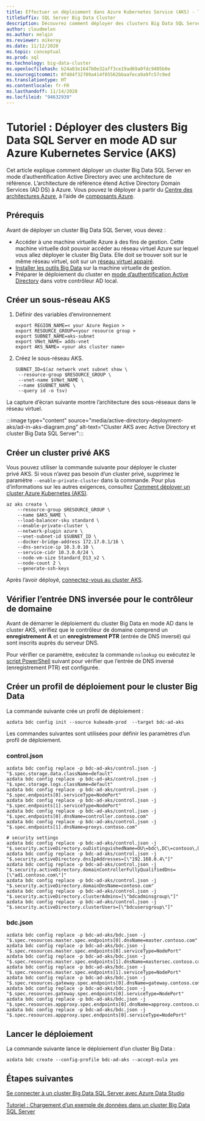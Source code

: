 ```yaml
---
title: Effectuer un déploiement dans Azure Kubernetes Service (AKS) - Tutoriel
titleSuffix: SQL Server Big Data Cluster
description: Découvrez comment déployer des clusters Big Data SQL Server en mode AD sur Azure Kubernetes Service (AKS).
author: cloudmelon
ms.author: melqin
ms.reviewer: mikeray
ms.date: 11/12/2020
ms.topic: conceptual
ms.prod: sql
ms.technology: big-data-cluster
ms.openlocfilehash: b24a83e1647b0e32aff3ce19ad69a0fdc9405b0e
ms.sourcegitcommit: 0f484f32709a414f05562bbaafeca9a9fc57c9ed
ms.translationtype: HT
ms.contentlocale: fr-FR
ms.lasthandoff: 11/14/2020
ms.locfileid: "94632939"
---
```

# <a name="tutorial-deploy-sql-server-big-data-clusters-in-ad-mode-on-azure-kubernetes-services-aks"></a>Tutoriel : Déployer des clusters Big Data SQL Server en mode AD sur Azure Kubernetes Service (AKS)

Cet article explique comment déployer un cluster Big Data SQL Server en mode d’authentification Active Directory avec une architecture de référence. L’architecture de référence étend Active Directory Domain Services (AD DS) à Azure. Vous pouvez le déployer à partir du [Centre des architectures Azure](https://github.com/mspnp/identity-reference-architectures/tree/master/adds-extend-domain), à l’aide de [composants Azure](https://github.com/mspnp/template-building-blocks/wiki/Install-Azure-Building-Blocks).

## <a name="prerequisites"></a>Prérequis

Avant de déployer un cluster Big Data SQL Server, vous devez :

* Accéder à une machine virtuelle Azure à des fins de gestion. Cette machine virtuelle doit pouvoir accéder au réseau virtuel Azure sur lequel vous allez déployer le cluster Big Data. Elle doit se trouver soit sur le même réseau virtuel, soit sur un [réseau virtuel appairé](/azure/virtual-network/virtual-network-manage-peering).
* [Installer les outils Big Data](deploy-big-data-tools.md) sur la machine virtuelle de gestion.
* Préparer le déploiement du cluster en [mode d’authentification Active Directory](active-directory-prerequisites.md) dans votre contrôleur AD local.

## <a name="create-aks-subnet"></a>Créer un sous-réseau AKS

1. Définir des variables d’environnement

   ```console
   export REGION_NAME=< your Azure Region >
   export RESOURCE_GROUP=<your resource group >
   export SUBNET_NAME=aks-subnet
   export VNet_NAME= adds-vnet
   export AKS_NAME= <your aks cluster name>
   ```

1. Créez le sous-réseau AKS.

   ```console
   SUBNET_ID=$(az network vnet subnet show \
    --resource-group $RESOURCE_GROUP \
    --vnet-name $VNet_NAME \
    --name $SUBNET_NAME \
    --query id -o tsv)
   ```

La capture d’écran suivante montre l’architecture des sous-réseaux dans le réseau virtuel.

:::image type="content" source="media/active-directory-deployment-aks/ad-in-aks-diagram.png" alt-text="Cluster AKS avec Active Directory et cluster Big Data SQL Server":::

## <a name="create-an-aks-private-cluster"></a>Créer un cluster privé AKS

Vous pouvez utiliser la commande suivante pour déployer le cluster privé AKS. Si vous n’avez pas besoin d’un cluster privé, supprimez le paramètre `--enable-private-cluster` dans la commande. Pour plus d’informations sur les autres exigences, consultez [Comment déployer un cluster Azure Kubernetes (AKS)](/azure/aks/tutorial-kubernetes-deploy-cluster).

```azurecli
az aks create \
    --resource-group $RESOURCE_GROUP \
    --name $AKS_NAME \
    --load-balancer-sku standard \
    --enable-private-cluster \
    --network-plugin azure \
    --vnet-subnet-id $SUBNET_ID \
    --docker-bridge-address 172.17.0.1/16 \
    --dns-service-ip 10.3.0.10 \
    --service-cidr 10.3.0.0/24 \
    --node-vm-size Standard_D13_v2 \
    --node-count 2 \
    --generate-ssh-keys
```

Après l’avoir déployé, [connectez-vous au cluster AKS](/azure/aks/tutorial-kubernetes-deploy-cluster#connect-to-cluster-using-kubectl).

## <a name="verify-reverse-dns-entry-for-domain-controller"></a>Vérifier l’entrée DNS inversée pour le contrôleur de domaine

Avant de démarrer le déploiement du cluster Big Data en mode AD dans le cluster AKS, vérifiez que le contrôleur de domaine comprend un **enregistrement A** et un **enregistrement PTR** (entrée de DNS inversé) qui sont inscrits auprès du serveur DNS.

Pour vérifier ce paramètre, exécutez la commande `nslookup` ou exécutez le [script PowerShell](troubleshoot-ad-reverse-lookup-zone.md) suivant pour vérifier que l’entrée de DNS inversé (enregistrement PTR) est configurée.

## <a name="create-bdc-deployment-profile"></a>Créer un profil de déploiement pour le cluster Big Data

La commande suivante crée un profil de déploiement :

```console
azdata bdc config init --source kubeadm-prod  --target bdc-ad-aks
```

Les commandes suivantes sont utilisées pour définir les paramètres d’un profil de déploiement.

### <a name="controljson"></a>control.json

```console
azdata bdc config replace -p bdc-ad-aks/control.json -j "$.spec.storage.data.className=default"
azdata bdc config replace -p bdc-ad-aks/control.json -j "$.spec.storage.logs.className=default"
azdata bdc config replace -p bdc-ad-aks/control.json -j "$.spec.endpoints[0].serviceType=NodePort"
azdata bdc config replace -p bdc-ad-aks/control.json -j "$.spec.endpoints[1].serviceType=NodePort"
azdata bdc config replace -p bdc-ad-aks/control.json -j "$.spec.endpoints[0].dnsName=controller.contoso.com"
azdata bdc config replace -p bdc-ad-aks/control.json -j "$.spec.endpoints[1].dnsName=proxys.contoso.com"

# security settings 
azdata bdc config replace -p bdc-ad-aks/control.json -j "$.security.activeDirectory.ouDistinguishedName=OU\=bdc\,DC\=contoso\,DC\=com"
azdata bdc config replace -p bdc-ad-aks/control.json -j "$.security.activeDirectory.dnsIpAddresses=[\"192.168.0.4\"]"
azdata bdc config replace -p bdc-ad-aks/control.json -j "$.security.activeDirectory.domainControllerFullyQualifiedDns=[\"ad1.contoso.com\"]"
azdata bdc config replace -p bdc-ad-aks/control.json -j "$.security.activeDirectory.domainDnsName=contoso.com"
azdata bdc config replace -p bdc-ad-aks/control.json -j "$.security.activeDirectory.clusterAdmins=[\"bdcadminsgroup\"]"
azdata bdc config replace -p bdc-ad-aks/control.json -j "$.security.activeDirectory.clusterUsers=[\"bdcusersgroup\"]"
```

### <a name="bdcjson"></a>bdc.json

```console
azdata bdc config replace -p bdc-ad-aks/bdc.json -j "$.spec.resources.master.spec.endpoints[0].dnsName=master.contoso.com"
azdata bdc config replace -p bdc-ad-aks/bdc.json -j "$.spec.resources.master.spec.endpoints[0].serviceType=NodePort"
azdata bdc config replace -p bdc-ad-aks/bdc.json -j "$.spec.resources.master.spec.endpoints[1].dnsName=mastersec.contoso.com"
azdata bdc config replace -p bdc-ad-aks/bdc.json -j "$.spec.resources.master.spec.endpoints[1].serviceType=NodePort"
azdata bdc config replace -p bdc-ad-aks/bdc.json -j "$.spec.resources.gateway.spec.endpoints[0].dnsName=gateway.contoso.com"
azdata bdc config replace -p bdc-ad-aks/bdc.json -j "$.spec.resources.gateway.spec.endpoints[0].serviceType=NodePort"
azdata bdc config replace -p bdc-ad-aks/bdc.json -j "$.spec.resources.appproxy.spec.endpoints[0].dnsName=approxy.contoso.com"
azdata bdc config replace -p bdc-ad-aks/bdc.json -j "$.spec.resources.appproxy.spec.endpoints[0].serviceType=NodePort"
```

## <a name="initiate-deployment"></a>Lancer le déploiement

La commande suivante lance le déploiement d’un cluster Big Data :

```console
azdata bdc create --config-profile bdc-ad-aks --accept-eula yes
```

## <a name="next-steps"></a>Étapes suivantes

[Se connecter à un cluster Big Data SQL Server avec Azure Data Studio](connect-to-big-data-cluster.md)

[Tutoriel : Chargement d’un exemple de données dans un cluster Big Data SQL Server](tutorial-load-sample-data.md)
